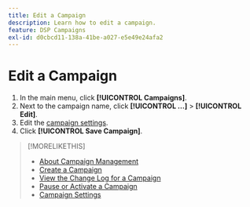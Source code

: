 ```yaml
---
title: Edit a Campaign
description: Learn how to edit a campaign.
feature: DSP Campaigns
exl-id: d0cbcd11-138a-41be-a027-e5e49e24afa2
---
```

# Edit a Campaign

1. In the main menu, click **[!UICONTROL Campaigns]**.
1. Next to the campaign name, click  **[!UICONTROL ...]** > **[!UICONTROL Edit]**.
1. Edit the [campaign settings](campaign-settings.md).
1. Click **[!UICONTROL Save Campaign]**.

>[!MORELIKETHIS]
>
>* [About Campaign Management](campaign-about.md)
>* [Create a Campaign](campaign-create.md)
>* [View the Change Log for a Campaign](campaign-change-log.md)
>* [Pause or Activate a Campaign](campaign-pause-activate.md)
>* [Campaign Settings](campaign-settings.md)
